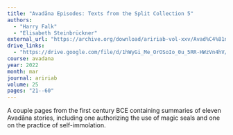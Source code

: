 ```yaml
---
title: "Avadāna Episodes: Texts from the Split Collection 5"
authors:
  - "Harry Falk"
  - "Elisabeth Steinbrückner"
external_url: "https://archive.org/download/aririab-vol-xxv/Avad%C4%81na%20Episodes.pdf"
drive_links:
  - "https://drive.google.com/file/d/1hWyGi_Me_OrOSoIo_0u_5RR-HWzVn4hV/view?usp=drivesdk"
course: avadana
year: 2022
month: mar
journal: aririab
volume: 25
pages: "21--60"
---
```


A couple pages from the first century BCE containing summaries of eleven Avadāna stories, including one authorizing the use of magic seals and one on the practice of self-immolation.
